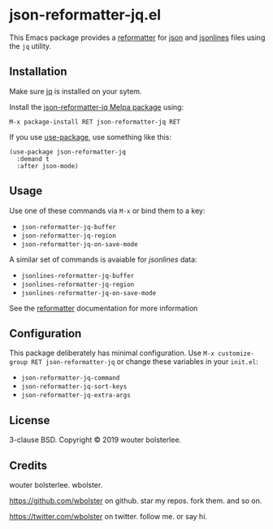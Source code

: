 json-reformatter-jq.el
======================

This Emacs package provides a [reformatter](https://github.com/purcell/reformatter.el) for [json](https://www.json.org/) and [jsonlines](http://jsonlines.org/) files using the `jq` utility.

Installation
------------

Make sure [jq](https://stedolan.github.io/jq/) is installed on your sytem.

Install the [json-reformatter-jq Melpa package](https://melpa.org/#/json-reformatter-jq) using:

```
M-x package-install RET json-reformatter-jq RET
```

If you use [use-package](https://github.com/jwiegley/use-package), use something like this:

``` elisp
(use-package json-reformatter-jq
  :demand t
  :after json-mode)
```

Usage
-----

Use one of these commands via `M-x` or bind them to a key:

- `json-reformatter-jq-buffer`
- `json-reformatter-jq-region`
- `json-reformatter-jq-on-save-mode`

A similar set of commands is avaiable for _jsonlines_ data:

- `jsonlines-reformatter-jq-buffer`
- `jsonlines-reformatter-jq-region`
- `jsonlines-reformatter-jq-on-save-mode`

See the [reformatter](https://github.com/purcell/reformatter.el) documentation for more information

Configuration
-------------

This package deliberately has minimal configuration. Use `M-x customize-group RET json-reformatter-jq` or change these variables in your `init.el`:

- `json-reformatter-jq-command`
- `json-reformatter-jq-sort-keys`
- `json-reformatter-jq-extra-args`

License
-------

3-clause BSD. Copyright © 2019 wouter bolsterlee.

Credits
-------

wouter bolsterlee. wbolster.

https://github.com/wbolster on github. star my repos. fork them. and so on.

https://twitter.com/wbolster on twitter. follow me. or say hi.

